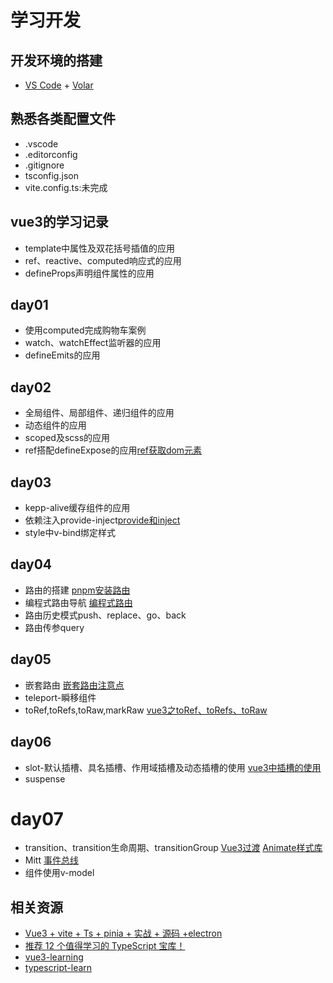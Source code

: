 # 学习开发

## 开发环境的搭建
- [VS Code](https://code.visualstudio.com/) + [Volar](https://marketplace.visualstudio.com/items?itemName=Vue.volar)

## 熟悉各类配置文件
- .vscode
- .editorconfig
- .gitignore
- tsconfig.json
- vite.config.ts:未完成

## vue3的学习记录
- template中属性及双花括号插值的应用
- ref、reactive、computed响应式的应用
- defineProps声明组件属性的应用

## day01
- 使用computed完成购物车案例
- watch、watchEffect监听器的应用
- defineEmits的应用

## day02
- 全局组件、局部组件、递归组件的应用
- 动态组件的应用
- scoped及scss的应用
- ref搭配defineExpose的应用[ref获取dom元素](https://blog.csdn.net/qq_40323256/article/details/127135956)

## day03
- kepp-alive缓存组件的应用
- 依赖注入provide-inject[provide和inject](https://blog.csdn.net/weixin_47450807/article/details/122925805)
- style中v-bind绑定样式

## day04
- 路由的搭建 [pnpm安装路由](https://www.jb51.cc/notes/3284230.html)
- 编程式路由导航 [编程式路由](https://blog.csdn.net/qq1195566313/article/details/123589648)
- 路由历史模式push、replace、go、back
- 路由传参query

## day05
- 嵌套路由 [嵌套路由注意点](https://blog.csdn.net/weixin_41967475/article/details/116868375)
- teleport-瞬移组件
- toRef,toRefs,toRaw,markRaw [vue3之toRef、toRefs、toRaw](https://blog.csdn.net/weixin_43845137/article/details/123289934)

## day06
- slot-默认插槽、具名插槽、作用域插槽及动态插槽的使用 [vue3中插槽的使用](https://blog.csdn.net/ac1992122633/article/details/123855474)
- suspense


# day07
- transition、transition生命周期、transitionGroup [Vue3过渡](http://ww.qdxiaochuan.com/?id=563) [Animate样式库](https://animate.style/)
- Mitt [事件总线](https://blog.csdn.net/qq_52013792/article/details/125803290)
- 组件使用v-model

## 相关资源
- [Vue3 + vite + Ts + pinia + 实战 + 源码 +electron](https://www.bilibili.com/video/BV1dS4y1y7vd)
- [推荐 12 个值得学习的 TypeScript 宝库！](https://mp.weixin.qq.com/s/4ZYNN3KZLsttCoJuXfKTvw)
- [vue3-learning](https://github.com/agentwoo/vue3-learning)
- [typescript-learn](https://github.com/agentwoo/typescript-learn)
